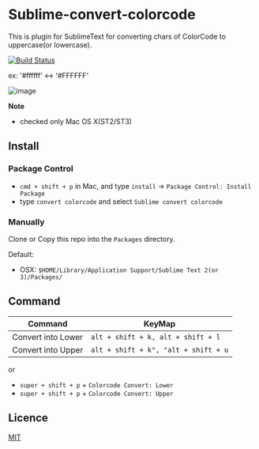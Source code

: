 # Sublime-convert-colorcode

This is plugin for SublimeText for converting chars of ColorCode to uppercase(or lowercase).  

[![Build Status](https://travis-ci.org/tgfjt/Sublime-convert-colorcode.svg?branch=master)](https://travis-ci.org/tgfjt/Sublime-convert-colorcode)

ex: '#ffffff' <-> '#FFFFFF'

![image](https://raw.github.com/tgfjt/Sublime-convert-colorcode/master/convertChars.gif)

**Note**

* checked only Mac OS X(ST2/ST3)


## Install

### Package Control

+ `cmd + shift + p` in Mac, and type `install` -> `Package Control: Install Package`
+ type `convert colorcode` and select `Sublime convert colorcode`

### Manually

Clone or Copy this repo into the `Packages` directory.

Default:

* OSX: `$HOME/Library/Application Support/Sublime Text 2(or 3)/Packages/`

## Command
Command | KeyMap
--- | --- 
Convert into Lower | `alt + shift + k, alt + shift + l`
Convert into Upper | `alt + shift + k", "alt + shift + u`

or

- `super + shift + p` + `Colorcode Convert: Lower`
- `super + shift + p` + `Colorcode Convert: Upper`


## Licence

[MIT](https://github.com/tgfjt/Sublime-convert-colorcode/blob/master/LICENSE.md)


